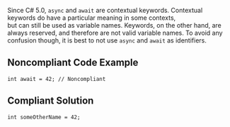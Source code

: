 
Since C# 5.0, `async` and `await` are contextual keywords. Contextual keywords do have a particular meaning in some contexts,<br>but can still be used as variable names. Keywords, on the other hand, are always reserved, and therefore are not valid variable names. To avoid any<br>confusion though, it is best to not use `async` and `await` as identifiers.

## Noncompliant Code Example


    int await = 42; // Noncompliant


## Compliant Solution


    int someOtherName = 42;

